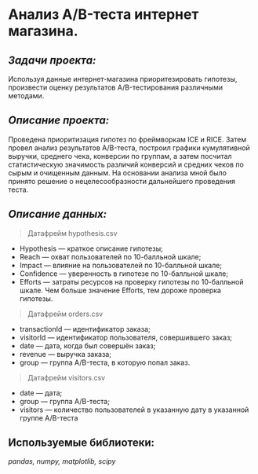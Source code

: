 # Анализ A/B-теста интернет магазина.

## ***Задачи проекта:*** 

Используя данные интернет-магазина приоритезировать гипотезы, произвести оценку результатов A/B-тестирования различными методами.

## ***Описание проекта:***

Проведена приоритизация гипотез по фреймворкам ICE и RICE. Затем провел анализ
результатов A/B-теста, построил графики кумулятивной выручки, среднего чека,
конверсии по группам, а затем посчитал статистическую значимость различий конверсий
и средних чеков по сырым и очищенным данным. На основании анализа мной было
принято решение о нецелесообразности дальнейшего проведения теста.

## ***Описание данных:***

> Датафрейм hypothesis.csv
- Hypothesis — краткое описание гипотезы;
- Reach — охват пользователей по 10-балльной шкале;
- Impact — влияние на пользователей по 10-балльной шкале;
- Confidence — уверенность в гипотезе по 10-балльной шкале;
- Efforts — затраты ресурсов на проверку гипотезы по 10-балльной шкале. Чем больше значение Efforts, тем дороже проверка гипотезы.

> Датафрейм orders.csv
- transactionId — идентификатор заказа;
- visitorId — идентификатор пользователя, совершившего заказ;
- date — дата, когда был совершён заказ;
- revenue — выручка заказа;
- group — группа A/B-теста, в которую попал заказ.

> Датафрейм  visitors.csv
- date — дата;
- group — группа A/B-теста;
- visitors — количество пользователей в указанную дату в указанной группе A/B-теста

## **Используемые библиотеки:**
*pandas, numpy, matplotlib, scipy*
